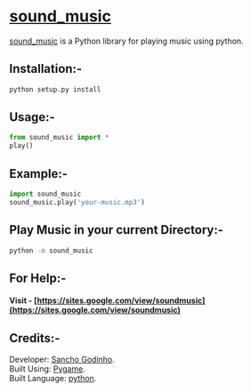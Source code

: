 # [sound_music](https://github.com/sancho1952007/sound_music)

[sound_music](https://github.com/sancho1952007/sound_music) is a Python library for playing music using python.

## Installation:-

```bash
python setup.py install
```
## Usage:-
```python
from sound_music import *
play()
```

## Example:-

```python
import sound_music
sound_music.play('your-music.mp3')
```

## Play Music in your current Directory:-

```bash
python -m sound_music
```
## For Help:-

#### Visit - [https://sites.google.com/view/soundmusic](https://sites.google.com/view/soundmusic)

## Credits:-

Developer: [Sancho Godinho](https://github.com/sancho1952007).  
Built Using: [Pygame](https://pygame.org).  
Built Language: [python](https://python.org).
